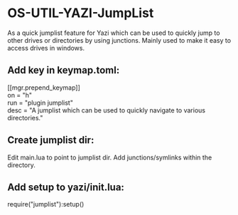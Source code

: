 # OS-UTIL-YAZI-JumpList
As a quick jumplist feature for Yazi which can be used to quickly jump to other drives or directories by using junctions. Mainly used to make it easy to access drives in windows.

## Add key in keymap.toml:
[[mgr.prepend_keymap]]  
on  = "h"  
run = "plugin jumplist"  
desc = "A jumplist which can be used to quickly navigate to various directories."

## Create jumplist dir:
Edit main.lua to point to jumplist dir.
Add junctions/symlinks within the directory.

## Add setup to yazi/init.lua:
require("jumplist"):setup()



